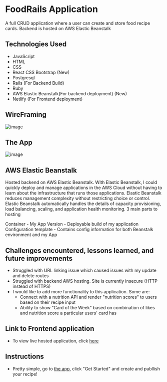 # FoodRails Application

A full CRUD application where a user can create and store food recipe cards. Backend is hosted on AWS Elastic Beanstalk 

## Technologies Used
- JavaScript 
- HTML
- CSS
- React CSS Bootstrap (New)
- Postgresql
- Rails (For Backend Build)
- Ruby
- AWS Elastic Beanstalk(For backend deployment) (New)
- Netlify (For Frontend deployment)


## WireFraming

![image](https://user-images.githubusercontent.com/72947001/124055847-45b50d00-d9ea-11eb-8177-6f43d6cb0910.png)


## The App 

![image](https://user-images.githubusercontent.com/72947001/124055938-71d08e00-d9ea-11eb-8975-746781ec6cea.png)

## AWS Elastic Beanstalk 
Hosted backend on AWS Elastic Beanstalk. With Elastic Beanstalk, I could quickly deploy and manage applications in the AWS Cloud without having to learn about the infrastructure that runs those applications. Elastic Beanstalk reduces management complexity without restricting choice or control. Elastic Beanstalk automatically handles the details of capacity provisioning, load balancing, scaling, and application health monitoring. 3 main parts to hosting

Container - My App 
Version - Deployable build of my application 
Configuration template - Contains config information for both Beanstalk environment and my App

## Challenges encountered, lessons learned, and future improvements

- Struggled with URL linking issue which caused issues with my update and delete routes
- Struggled with backend AWS hosting. Site is currently insecure (HTTP instead of HTTPS)
- I would like to add more functionality to this application. Some are:     
    - Connect with a nutrition API and render "nutrition scores" to users based on their recipe input
    - Ability to show "Card of the Week" based on combination of likes and nutrition score a particular users' card has 


## Link to Frontend application 

- To view live hosted application, click  [here](https://foodrails.netlify.app/)

## Instructions 

- Pretty simple, go to [the app](https://foodrails.netlify.app/), click "Get Started" and create and publlish your recipe!

